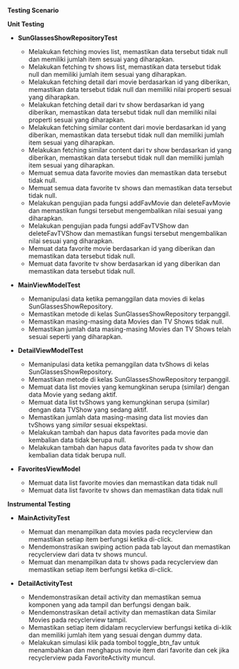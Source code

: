 **Testing Scenario**

**Unit Testing**
- **SunGlassesShowRepositoryTest**
    - Melakukan fetching movies list, memastikan data tersebut tidak null dan memiliki jumlah item sesuai yang diharapkan.
    - Melakukan fetching tv shows list, memastikan data tersebut tidak null dan memiliki jumlah item sesuai yang diharapkan.
    - Melakukan fetching detail dari movie berdasarkan id yang diberikan, memastikan data tersebut tidak null dan memiliki nilai properti sesuai yang diharapkan.
    - Melakukan fetching detail dari tv show berdasarkan id yang diberikan, memastikan data tersebut tidak null dan memiliki nilai properti sesuai yang diharapkan.
    - Melakukan fetching similar content dari movie berdasarkan id yang diberikan, memastikan data tersebut tidak null dan memiliki jumlah item sesuai yang diharapkan.
    - Melakukan fetching similar content dari tv show berdasarkan id yang diberikan, memastikan data tersebut tidak null dan memiliki jumlah item sesuai yang diharapkan.
    - Memuat semua data favorite movies dan memastikan data tersebut tidak null.
    - Memuat semua data favorite tv shows dan memastikan data tersebut tidak null.
    - Melakukan pengujian pada fungsi addFavMovie dan deleteFavMovie dan memastikan fungsi tersebut mengembalikan nilai sesuai yang diharapkan.
    - Melakukan pengujian pada fungsi addFavTVShow dan deleteFavTVShow dan memastikan fungsi tersebut mengembalikan nilai sesuai yang diharapkan.
    - Memuat data favorite movie berdasarkan id yang diberikan dan memastikan data tersebut tidak null.
    - Memuat data favorite tv show berdasarkan id yang diberikan dan memastikan data tersebut tidak null.

- **MainViewModelTest**
    - Memanipulasi data ketika pemanggilan data movies di kelas SunGlassesShowRepository.
    - Memastikan metode di kelas SunGlassesShowRepository terpanggil.
    - Memastikan masing-masing data Movies dan TV Shows tidak null.
    - Memastikan jumlah data masing-masing Movies dan TV Shows telah sesuai seperti yang diharapkan.
    
- **DetailViewModelTest**
    - Memanipulasi data ketika pemanggilan data tvShows di kelas SunGlassesShowRepository.
    - Memastikan metode di kelas SunGlassesShowRepository terpanggil.
    - Memuat data list movies yang kemungkinan serupa (similar) dengan data Movie yang sedang aktif.
    - Memuat data list tvShows yang kemungkinan serupa (similar) dengan data TVShow yang sedang aktif.
    - Memastikan jumlah data masing-masing data list movies dan tvShows yang _similar_ sesuai ekspektasi.
    - Melakukan tambah dan hapus data favorites pada movie dan kembalian data tidak berupa null.
    - Melakukan tambah dan hapus data favorites pada tv show dan kembalian data tidak berupa null.
   
- **FavoritesViewModel**
    - Memuat data list favorite movies dan memastikan data tidak null
    - Memuat data list favorite tv shows dan memastikan data tidak null

**Instrumental Testing**
- **MainActivityTest**
    - Memuat dan menampilkan data movies pada recyclerview dan memastikan setiap item berfungsi ketika di-click.
    - Mendemonstrasikan swiping action pada tab layout dan memastikan recyclerview dari data tv shows muncul.
    - Memuat dan menampilkan data tv shows pada recyclerview dan memastikan setiap item berfungsi ketika di-click.
    
- **DetailActivityTest**
    - Mendemonstrasikan detail activity dan memastikan semua komponen yang ada tampil dan berfungsi dengan baik.
    - Mendemonstrasikan detail activity dan memastikan data Similar Movies pada recyclerview tampil.
    - Memastikan setiap item didalam recyclerview berfungsi ketika di-klik dan memiliki jumlah item yang sesuai dengan dummy data.
    - Melakukan simulasi klik pada tombol toggle_btn_fav untuk menambahkan dan menghapus movie item dari favorite dan cek jika recyclerview pada FavoriteActivity muncul.
